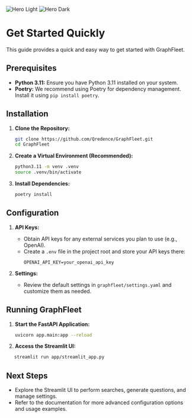 
<img
  className="block dark:hidden"
  src="https://imagedelivery.net/X8-iu39scv5xvBSFZpKX-A/3aecdba3-d6f2-42a8-a303-c517a5eadd00/public"
  alt="Hero Light"
/>
<img
  className="hidden dark:block"
  src="https://imagedelivery.net/X8-iu39scv5xvBSFZpKX-A/3aecdba3-d6f2-42a8-a303-c517a5eadd00/public"
  alt="Hero Dark"
/>

# Get Started Quickly

This guide provides a quick and easy way to get started with GraphFleet.

## Prerequisites

- **Python 3.11:** Ensure you have Python 3.11 installed on your system.
- **Poetry:** We recommend using Poetry for dependency management. Install it using `pip install poetry`.

## Installation

1. **Clone the Repository:**
   ```bash
   git clone https://github.com/Qredence/GraphFleet.git
   cd GraphFleet
   ```

2. **Create a Virtual Environment (Recommended):**
   ```bash
   python3.11 -m venv .venv
   source .venv/bin/activate
   ```

3. **Install Dependencies:**
   ```bash
   poetry install
   ```

## Configuration

1. **API Keys:**
   - Obtain API keys for any external services you plan to use (e.g., OpenAI).
   - Create a `.env` file in the project root and store your API keys there:
     ```
     OPENAI_API_KEY=your_openai_api_key
     ```

2. **Settings:**
   - Review the default settings in `graphfleet/settings.yaml` and customize them as needed.

## Running GraphFleet

1. **Start the FastAPI Application:**
   ```bash
   uvicorn app.main:app --reload
   ```

2. **Access the Streamlit UI:**
```bash
   streamlit run app/streamlit_app.py   
   ```


## Next Steps

- Explore the Streamlit UI to perform searches, generate questions, and manage settings.
- Refer to the documentation for more advanced configuration options and usage examples.